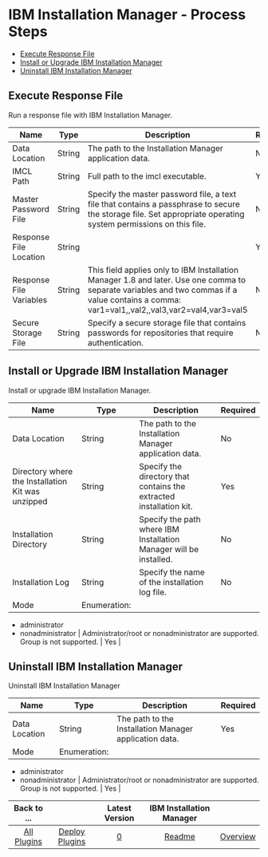 
# IBM Installation Manager - Process Steps


* [Execute Response File](#execute_response_file)
* [Install or Upgrade IBM Installation Manager](#install_or_upgrade_ibm_installation_manager)
* [Uninstall IBM Installation Manager](#uninstall_ibm_installation_manager)


## Execute Response File

Run a response file with IBM Installation Manager.


| Name | Type | Description                                                                                                          | Required |
| ---- | ---- | -------------------------------------------------------------------------------------------------------------------- | -------- |
| Data Location | String | The path to the Installation Manager application data. | No |
| IMCL Path | String | Full path to the imcl executable. | Yes |
| Master Password File | String | Specify the master password file, a text file that contains a passphrase to secure the storage file. Set appropriate operating system permissions on this file. | No |
| Response File Location | String |  | Yes |
| Response File Variables | String | This field applies only to IBM Installation Manager 1.8 and later. Use one comma to separate variables and two commas if a value contains a comma: var1=val1,,val2,,val3,var2=val4,var3=val5 | No |
| Secure Storage File | String | Specify a secure storage file that contains passwords for repositories that require authentication. | No |

## Install or Upgrade IBM Installation Manager

Install or upgrade IBM Installation Manager.


| Name | Type | Description                                                                                                          | Required |
| ---- | ---- | -------------------------------------------------------------------------------------------------------------------- | -------- |
| Data Location | String | The path to the Installation Manager application data. | No |
| Directory where the Installation Kit was unzipped | String | Specify the directory that contains the extracted installation kit. | Yes |
| Installation Directory | String | Specify the path where IBM Installation Manager will be installed. | No |
| Installation Log | String | Specify the name of the installation log file. | No |
| Mode | Enumeration:
* administrator
* nonadministrator
| Administrator/root or nonadministrator are supported. Group is not supported. | Yes |

## Uninstall IBM Installation Manager

Uninstall IBM Installation Manager


| Name | Type | Description                                                                                                          | Required |
| ---- | ---- | -------------------------------------------------------------------------------------------------------------------- | -------- |
| Data Location | String | The path to the Installation Manager application data. | Yes |
| Mode | Enumeration:
* administrator
* nonadministrator
| Administrator/root or nonadministrator are supported. Group is not supported. | Yes |



|Back to ...||Latest Version|IBM Installation Manager ||
| :---: | :---: | :---: | :---: | :---: |
|[All Plugins](../../index.md)|[Deploy Plugins](../README.md)|[0]()|[Readme](README.md)|[Overview](overview.md)|
